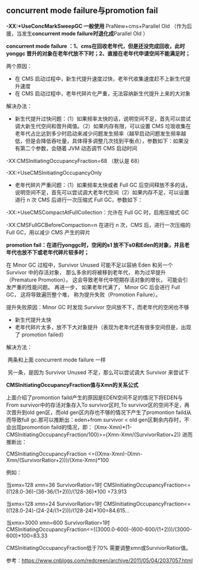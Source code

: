 ## concurrent mode failure与promotion fail

**-XX:+UseConcMarkSweepGC 一般使用** PraNew+cms+Parallel Old （作为后援，当发生**concurrent mode failure时退化成**Parallel Old ）

**concurrent mode failure  ：1、cms在回收老年代，但是还没完成回收，此时yonggc 晋升的对象在老年代放不下时；2、直接在老年代申请空间不能满足时；**

两个原因：

- 在 CMS 启动过程中，新生代提升速度过快，老年代收集速度赶不上新生代提升速度
- 在 CMS 启动过程中，老年代碎片化严重，无法容纳新生代提升上来的大对象

解决办法：

- 新生代提升过快问题：（1）如果频率太快的话，说明空间不足，首先可以尝试调大新生代空间和晋升阈值。（2）如果内存有限，可以设置 CMS 垃圾收集在老年代占比达到多少时启动来减少问题发生频率（越早启动问题发生频率越低，但是会降低吞吐量，具体得多调整几次找到平衡点），参数如下：如果没有第二个参数，会随着 JVM 动态调节 CMS 启动时间

-XX:CMSInitiatingOccupancyFraction=68 （默认是 68）

-XX:+UseCMSInitiatingOccupancyOnly



- 老年代碎片严重问题：（1）如果频率太快或者 Full GC 后空间释放不多的话，说明空间不足，首先可以尝试调大老年代空间（2）如果内存不足，可以设置进行 n 次 CMS 后进行一次压缩式 Full GC，参数如下：

-XX:+UseCMSCompactAtFullCollection：允许在 Full GC 时，启用压缩式 GC

-XX:CMSFullGCBeforeCompaction=n     在进行 n 次，CMS 后，进行一次压缩的 Full GC，用以减少 CMS 产生的碎片

 

**promotion fail：在进行yonggc时，空闲的s1 放不下s0和Eden的对象，并且老年代也放不下或老年代碎片较多时；**

在 Minor GC 过程中，Survivor Unused 可能不足以容纳 Eden 和另一个 Survivor 中的存活对象， 那么多余的将被移到老年代， 称为过早提升（Premature Promotion）。 这会导致老年代中短期存活对象的增长， 可能会引发严重的性能问题。  再进一步， 如果老年代满了， Minor GC 后会进行 Full GC， 这将导致遍历整个堆， 称为提升失败（Promotion Failure）。



提升失败原因：Minor GC 时发现 Survivor 空间放不下，而老年代的空闲也不够

- 新生代提升太快
- 老年代碎片太多，放不下大对象提升（表现为老年代还有很多空间但是，出现了 promotion failed）

解决方法：

​       两条和上面 concurrent mode failure 一样

​       另一条，是因为 Survivor Unused 不足，那么可以尝试调大 Survivor 来尝试下 



**CMSInitiatingOccupancyFraction值与Xmn的关系公式**

上面介绍了promontion faild产生的原因是EDEN空间不足的情况下将EDEN与From survivor中的存活对象存入To survivor区时,To survivor区的空间不足，再次晋升到old gen区，而old gen区内存也不够的情况下产生了promontion faild从而导致full gc.那可以推断出：eden+from survivor < old gen区剩余内存时，不会出现promontion faild的情况，即：
(Xmx-Xmn)*(1-CMSInitiatingOccupancyFraction/100)>=(Xmn-Xmn/(SurvivorRatior+2))  进而推断出：

CMSInitiatingOccupancyFraction <=((Xmx-Xmn)-(Xmn-Xmn/(SurvivorRatior+2)))/(Xmx-Xmn)*100

例如：

当xmx=128 xmn=36 SurvivorRatior=1时 CMSInitiatingOccupancyFraction<=((128.0-36)-(36-36/(1+2)))/(128-36)*100 =73.913

当xmx=128 xmn=24 SurvivorRatior=1时 CMSInitiatingOccupancyFraction<=((128.0-24)-(24-24/(1+2)))/(128-24)*100=84.615…

当xmx=3000 xmn=600 SurvivorRatior=1时  CMSInitiatingOccupancyFraction<=((3000.0-600)-(600-600/(1+2)))/(3000-600)*100=83.33

CMSInitiatingOccupancyFraction低于70% 需要调整xmn或SurvivorRatior值。



参考：<https://www.cnblogs.com/redcreen/archive/2011/05/04/2037057.html>